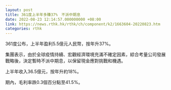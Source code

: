 ```yaml
---
layout: post
title: 361度上半年多賺37%　不派中期息
date: 2022-08-23 12:14:57.000000000 +08:00
link: https://news.rthk.hk/rthk/ch/component/k2/1663604-20220823.htm
categories: rthk
---
```


361度公布，上半年盈利5.5億元人民幣，按年升37%。

集團表示，由於全球疫情持續、宏觀經濟環境充滿不確定因素，綜合考量公司發展戰略後，決定暫時不派中期息，以保留現金應對挑戰和機遇。

上半年收入36.5億元，按年升約18%。

期內，毛利率跌0.3個百分點至41.5%。
